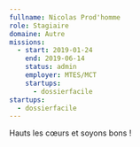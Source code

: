 ```yaml
---
fullname: Nicolas Prod'homme
role: Stagiaire
domaine: Autre
missions:
  - start: 2019-01-24
    end: 2019-06-14
    status: admin
    employer: MTES/MCT
    startups:
      - dossierfacile
startups:
  - dossierfacile
---
```

Hauts les cœurs et soyons bons !
